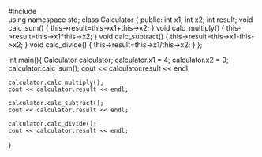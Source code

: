 #include <iostream>			
using namespace std;
class Calculator 
{	public:
		int x1;
		int x2;
		int result;
	void calc_sum()
	{
		this->result=this->x1+this->x2;
	}
	void calc_multiply()
	{
		this->result=this->x1*this->x2;
	}
	void calc_subtract()
	{
		this->result=this->x1-this->x2;
	}
	void calc_divide()
	{
		this->result=this->x1/this->x2;
	}
};

int main(){
	Calculator calculator;
	calculator.x1 = 4;
	calculator.x2 = 9;
	calculator.calc_sum();
	cout << calculator.result << endl;
	
	calculator.calc_multiply();
	cout << calculator.result << endl;
	
	calculator.calc_subtract();
	cout << calculator.result << endl;
	
	calculator.calc_divide();
	cout << calculator.result << endl;
}
